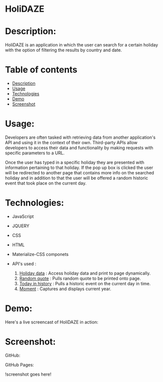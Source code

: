 # HoliDAZE 


# Description:

HoliDAZE is an application in which the user can search for a certain holiday with the option of filtering the results by country and date.

# Table of contents
* [Description](#description)
* [Usage](#usage)
* [Technologies](#technologies)
* [Demo](#demo)
* [Screenshot](#screenshot)


# Usage:

Developers are often tasked with retrieving data from another application's API and using it in the context of their own. Third-party APIs allow developers to access their data and functionality by making requests with specific parameters to a URL. 

Once the user has typed in a specific holiday they are presented with information pertaining to that holiday. If the pop up box is clicked the user will be redirected to another page that contains more info on the searched holiday and in addition to that the user will be offered a random historic event that took place on the current day. 


# Technologies:

* JavaScript

* JQUERY

* CSS

* HTML

* Materialize-CSS componets 

* API's used : 
  1. [Holiday data](https://calendarific.com/) : Access holiday data and print to page dynamically.
  2. [Random quote](http://quotes.stormconsultancy.co.uk/api) : Pulls random quote to be printed onto page.
  3. [Today in history](https://history.muffinlabs.com/) : Pulls a historic event on the current day in time.
  4. [Moment](https://momentjs.com/) : Captures and displays current year.
 

# Demo:

Here's a live screencast of HoliDAZE in action: 





# Screenshot:

GitHub:

GitHub Pages: 

!screenshot goes here!

